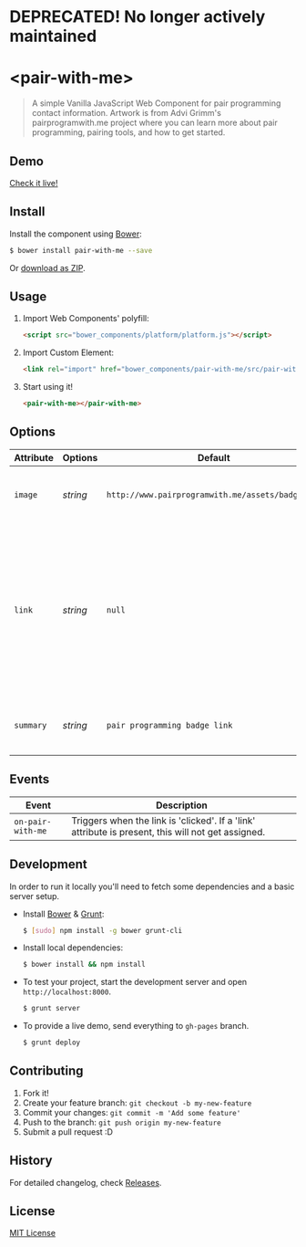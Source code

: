 # DEPRECATED! No longer actively maintained

# &lt;pair-with-me&gt;

> A simple Vanilla JavaScript Web Component for pair programming contact information. Artwork is from Advi Grimm's pairprogramwith.me project where you can learn more about pair programming, pairing tools, and how to get started. 

## Demo

[Check it live!](http://Nevraeka.github.io/pair-with-me)

## Install

Install the component using [Bower](http://bower.io/):

```sh
$ bower install pair-with-me --save
```

Or [download as ZIP](https://github.com/Nevraeka/pair-with-me/archive/master.zip).

## Usage

1. Import Web Components' polyfill:

    ```html
    <script src="bower_components/platform/platform.js"></script>
    ```

2. Import Custom Element:

    ```html
    <link rel="import" href="bower_components/pair-with-me/src/pair-with-me.html">
    ```

3. Start using it!

    ```html
    <pair-with-me></pair-with-me>
    ```

## Options

Attribute     | Options     | Default                                          | Description
---           | ---         | ---                                              | ---
`image`       | *string*    | `http://www.pairprogramwith.me/assets/badge.svg` | This is the `src` attribute for the image displayed
`link`        | *string*    | `null`                                           | This is an optional `href` attribute for linking the image. If this is not provided a `click' event is added to the link that fires a custom event signal
`summary`     | *string*    | `pair programming badge link`                    | This is the `alt` attribute for the image displayed

## Events

Event             | Description
---               | ---
`on-pair-with-me` | Triggers when the link is 'clicked'. If a 'link' attribute is present, this will not get assigned.

## Development

In order to run it locally you'll need to fetch some dependencies and a basic server setup.

* Install [Bower](http://bower.io/) & [Grunt](http://gruntjs.com/):

    ```sh
    $ [sudo] npm install -g bower grunt-cli
    ```

* Install local dependencies:

    ```sh
    $ bower install && npm install
    ```

* To test your project, start the development server and open `http://localhost:8000`.

    ```sh
    $ grunt server
    ```

* To provide a live demo, send everything to `gh-pages` branch.

    ```sh
    $ grunt deploy
    ```

## Contributing

1. Fork it!
2. Create your feature branch: `git checkout -b my-new-feature`
3. Commit your changes: `git commit -m 'Add some feature'`
4. Push to the branch: `git push origin my-new-feature`
5. Submit a pull request :D

## History

For detailed changelog, check [Releases](https://github.com/Nevraeka/pair-with-me/releases).

## License

[MIT License](http://opensource.org/licenses/MIT)
